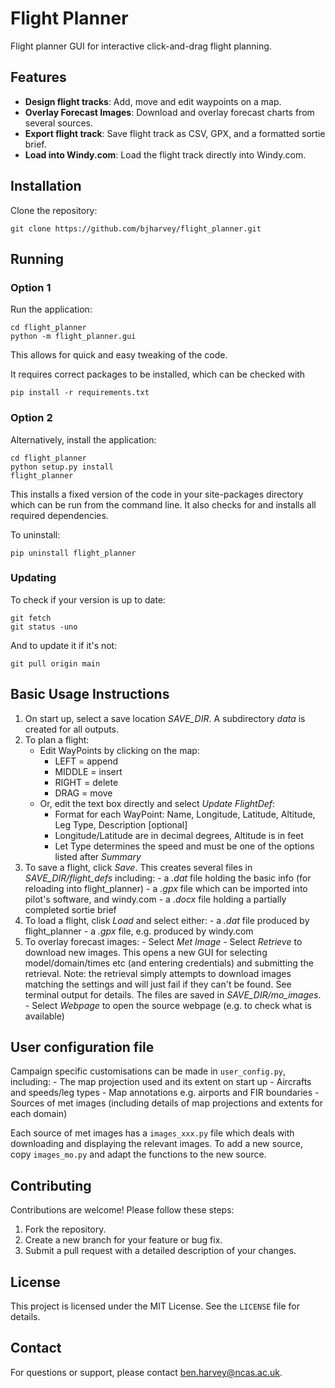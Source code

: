 # Flight Planner

Flight planner GUI for interactive click-and-drag flight planning.

## Features

- **Design flight tracks**: Add, move and edit waypoints on a map.
- **Overlay Forecast Images**: Download and overlay forecast charts from several sources.
- **Export flight track**: Save flight track as CSV, GPX, and a formatted sortie brief.
- **Load into Windy.com**: Load the flight track directly into Windy.com.

## Installation

Clone the repository:
```
git clone https://github.com/bjharvey/flight_planner.git
```

## Running

### Option 1

Run the application:
```
cd flight_planner
python -m flight_planner.gui
```
This allows for quick and easy tweaking of the code.

It requires correct packages to be installed, which can be checked with
```
pip install -r requirements.txt
```

### Option 2

Alternatively, install the application:
```
cd flight_planner
python setup.py install
flight_planner
```
This installs a fixed version of the code in your site-packages directory
which can be run from the command line. It also  checks for and installs
all required dependencies.

To uninstall:
```
pip uninstall flight_planner
```

### Updating

To check if your version is up to date:
```
git fetch
git status -uno
```

And to update it if it's not:
```
git pull origin main
```

## Basic Usage Instructions

1. On start up, select a save location *SAVE_DIR*. A subdirectory *data* is created for all outputs.
2. To plan a flight:
    - Edit WayPoints by clicking on the map:
        - LEFT = append
        - MIDDLE = insert
        - RIGHT = delete
        - DRAG = move
    - Or, edit the text box directly and select *Update FlightDef*:
        - Format for each WayPoint: Name, Longitude, Latitude, Altitude, Leg Type, Description [optional]
        - Longitude/Latitude are in decimal degrees, Altitude is in feet
        - Let Type determines the speed and must be one of the options listed after *Summary*
3. To save a flight, click *Save*. This creates several files in *SAVE_DIR/flight_defs* including:
        - a *.dat* file holding the basic info (for reloading into flight_planner)
        - a *.gpx* file which can be imported into pilot's software, and windy.com
        - a *.docx* file holding a partially completed sortie brief
4. To load a flight, clisk *Load* and select either:
        - a *.dat* file produced by flight_planner
        - a *.gpx* file, e.g. produced by windy.com
5. To overlay forecast images:
        - Select *Met Image*
        - Select *Retrieve* to download new images. This opens a new GUI for selecting model/domain/times etc (and entering credentials) and submitting the retrieval. Note: the retrieval simply attempts to download images matching the settings and will just fail if they can't be found. See terminal output for details. The files are saved in *SAVE_DIR/mo_images*.
        - Select *Webpage* to open the source webpage (e.g. to check what is available)

## User configuration file

Campaign specific customisations can be made in `user_config.py`, including:
    - The map projection used and its extent on start up
    - Aircrafts and speeds/leg types
    - Map annotations e.g. airports and FIR boundaries
    - Sources of met images (including details of map projections and extents for each domain)

Each source of met images has a `images_xxx.py` file which deals with downloading and displaying the relevant images. To add a new source, copy `images_mo.py` and adapt the functions to the new source.   

## Contributing

Contributions are welcome! Please follow these steps:
1. Fork the repository.
2. Create a new branch for your feature or bug fix.
3. Submit a pull request with a detailed description of your changes.

## License

This project is licensed under the MIT License. See the `LICENSE` file for details.

## Contact

For questions or support, please contact ben.harvey@ncas.ac.uk.
